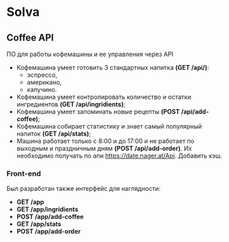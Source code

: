 # Solva

## Coffee API 

ПО для работы кофемашины и ее управления через API

* Кофемашина умеет готовить 3 стандартных напитка **(GET /api/)**:
    * эспрессо, 
    * американо, 
    * капучино.
* Кофемашина умеет контролировать количество и остатки ингредиентов **(GET /api/ingridients)**;
* Кофемашина умеет запоминать новые рецепты **(POST /api/add-coffee)**;
* Кофемашина собирает статистику и знает самый популярный напиток **(GET /api/stats)**;
* Машина работает только с 8:00 и до 17:00 и не работает по выходным и
праздничным дням **(POST /api/add-order)**. Их необходимо получать по апи https://date.nager.at/Api. Добавить кэш. 



### Front-end

Был разработан также интерфейс для наглядности:

* **GET /app**
* **GET /app/ingridients**
* **POST /app/add-coffee**
* **GET /app/stats**
* **POST /app/add-order**
